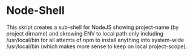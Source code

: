 # Node-Shell

This skript creates a sub-shell for NodeJS showing project-name (by project dirname) and skrewing ENV to local path only including /usr/local/bin for all attemts of npm to install anything into system-wide /usr/local/bin (which makes more sense to keep on local project-scope).
